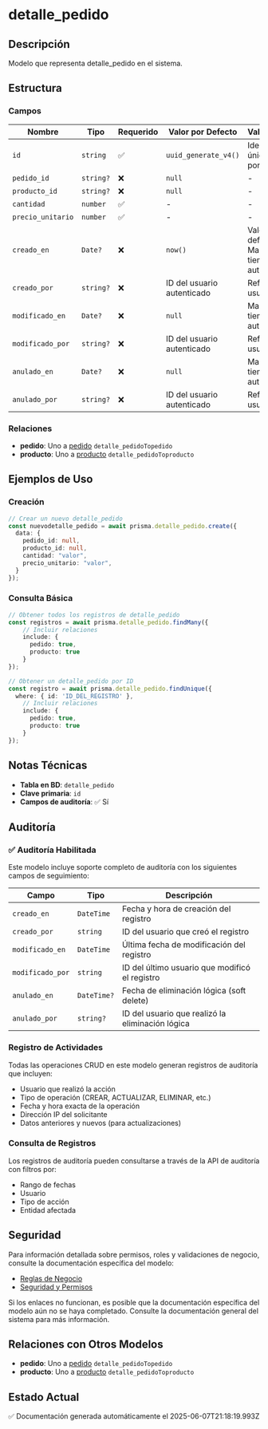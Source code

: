 # detalle_pedido

## Descripción
Modelo que representa detalle_pedido en el sistema.

## Estructura

### Campos

| Nombre | Tipo | Requerido | Valor por Defecto | Validaciones | Descripción |
|--------|------|-----------|-------------------|--------------|-------------|
| `id` | `string` | ✅ | `uuid_generate_v4()` | Identificador único, Valor por defecto |  |
| `pedido_id` | `string?` | ❌ | `null` | - |  |
| `producto_id` | `string?` | ❌ | `null` | - |  |
| `cantidad` | `number` | ✅ | - | - |  |
| `precio_unitario` | `number` | ✅ | - | - |  |
| `creado_en` | `Date?` | ❌ | `now()` | Valor por defecto, Marca de tiempo automática |  |
| `creado_por` | `string?` | ❌ | ID del usuario autenticado | Referencia a usuario |  |
| `modificado_en` | `Date?` | ❌ | `null` | Marca de tiempo automática |  |
| `modificado_por` | `string?` | ❌ | ID del usuario autenticado | Referencia a usuario |  |
| `anulado_en` | `Date?` | ❌ | `null` | Marca de tiempo automática |  |
| `anulado_por` | `string?` | ❌ | ID del usuario autenticado | Referencia a usuario |  |

### Relaciones

- **pedido**: Uno a [pedido](./pedido.md) `detalle_pedidoTopedido`
- **producto**: Uno a [producto](./producto.md) `detalle_pedidoToproducto`

## Ejemplos de Uso

### Creación

```typescript
// Crear un nuevo detalle_pedido
const nuevodetalle_pedido = await prisma.detalle_pedido.create({
  data: {
    pedido_id: null,
    producto_id: null,
    cantidad: "valor",
    precio_unitario: "valor",
  }
});
```

### Consulta Básica

```typescript
// Obtener todos los registros de detalle_pedido
const registros = await prisma.detalle_pedido.findMany({
    // Incluir relaciones
    include: {
      pedido: true,
      producto: true
    }
});

// Obtener un detalle_pedido por ID
const registro = await prisma.detalle_pedido.findUnique({
  where: { id: 'ID_DEL_REGISTRO' },
    // Incluir relaciones
    include: {
      pedido: true,
      producto: true
    }
});
```

## Notas Técnicas

- **Tabla en BD**: `detalle_pedido`
- **Clave primaria**: `id`
- **Campos de auditoría**: ✅ Sí

## Auditoría

### ✅ Auditoría Habilitada

Este modelo incluye soporte completo de auditoría con los siguientes campos de seguimiento:

| Campo | Tipo | Descripción |
|-------|------|-------------|
| `creado_en` | `DateTime` | Fecha y hora de creación del registro |
| `creado_por` | `string` | ID del usuario que creó el registro |
| `modificado_en` | `DateTime` | Última fecha de modificación del registro |
| `modificado_por` | `string` | ID del último usuario que modificó el registro |
| `anulado_en` | `DateTime?` | Fecha de eliminación lógica (soft delete) |
| `anulado_por` | `string?` | ID del usuario que realizó la eliminación lógica |

### Registro de Actividades

Todas las operaciones CRUD en este modelo generan registros de auditoría que incluyen:

- Usuario que realizó la acción
- Tipo de operación (CREAR, ACTUALIZAR, ELIMINAR, etc.)
- Fecha y hora exacta de la operación
- Dirección IP del solicitante
- Datos anteriores y nuevos (para actualizaciones)

### Consulta de Registros

Los registros de auditoría pueden consultarse a través de la API de auditoría con filtros por:

- Rango de fechas
- Usuario
- Tipo de acción
- Entidad afectada

## Seguridad

Para información detallada sobre permisos, roles y validaciones de negocio, consulte la documentación específica del modelo:

- [Reglas de Negocio](./detalle_pedido/reglas_negocio.md)
- [Seguridad y Permisos](./detalle_pedido/seguridad.md)

Si los enlaces no funcionan, es posible que la documentación específica del modelo aún no se haya completado. Consulte la documentación general del sistema para más información.

## Relaciones con Otros Modelos

- **pedido**: Uno a [pedido](./pedido.md) `detalle_pedidoTopedido`
- **producto**: Uno a [producto](./producto.md) `detalle_pedidoToproducto`

## Estado Actual

✅ Documentación generada automáticamente el 2025-06-07T21:18:19.993Z
